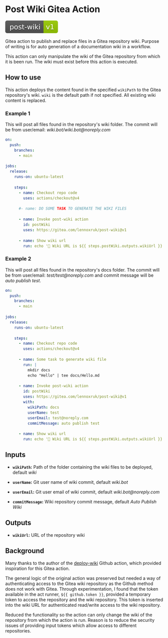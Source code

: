 # Post Wiki Gitea Action

![version](version.svg)

Gitea action to publish and replace files in a Gitea repository wiki. Purpose of writing is for auto generation of a documentation wiki in a workflow.

This action can only manipulate the wiki of the Gitea repository from which it is been run. The wiki must exist before this action is executed.

## How to use

This action deploys the content found in the specified `wikiPath` to the Gitea repository's wiki. `wiki` is the default path if not specified. All existing wiki content is replaced.

### Example 1

This will post all files found in the repository's wiki folder. The commit will be from user/email: _wiki.bot/wiki.bot@noreply.com_

```yaml
on:
  push:
    branches:
      - main

jobs:
  release:
    runs-on: ubuntu-latest

    steps:
      - name: Checkout repo code
        uses: actions/checkout@v4

      #- name: DO SOME TASK TO GENERATE THE WIKI FILES

      - name: Invoke post-wiki action
        id: postWiki
        uses: https://gitea.com/lennoxruk/post-wiki@v1

      - name: Show wiki url
        run: echo '🍏 Wiki URL is ${{ steps.postWiki.outputs.wikiUrl }}'
```

### Example 2

This will post all files found in the repository's docs folder. The commit will be from user/email: _test/test@noreply.com_ and commit message will be _auto publish test_.

```yaml
on:
  push:
    branches:
      - main

jobs:
  release:
    runs-on: ubuntu-latest

    steps:
      - name: Checkout repo code
        uses: actions/checkout@v4

      - name: Some task to generate wiki file
        run: |
          mkdir docs
          echo "Hello" | tee docs/Hello.md

      - name: Invoke post-wiki action
        id: postWiki
        uses: https://gitea.com/lennoxruk/post-wiki@v1
        with:
          wikiPath: docs
          userName: test
          userEmail: test@noreply.com
          commitMessage: auto publish test

      - name: Show wiki url
        run: echo '🍏 Wiki URL is ${{ steps.postWiki.outputs.wikiUrl }}'
```

## Inputs

- **`wikiPath`:** Path of the folder containing the wiki files to be deployed, default _wiki_

- **`userName`:** Git user name of wiki commit, default _wiki.bot_

- **`userEmail`:** Git user email of wiki commit, default _wiki.bot@noreply.com_

- **`commitMessage`:** Wiki repository commit message, default _Auto Publish Wiki_

## Outputs

- **`wikiUrl`:** URL of the repository wiki

## Background

Many thanks to the author of the [deploy-wiki](https://github.com/actions4gh/deploy-wiki) Github action, which provided inspiration for this Gitea action.

The general logic of the original action was preserved but needed a way of authenticating access to the Gitea wiki repository as the Github method does not work with Gitea. Through experimentation, I found that the token available in the act runner, `${{ github.token }}`, provided a temporary token to access the repository and the wiki repository. This token is inserted into the wiki URL for authenticated read/write access to the wiki repository.

Reduced the functionality so the action can only change the wiki of the repository from which the action is run. Reason is to reduce the security issues of providing input tokens which allow access to different repositories.
